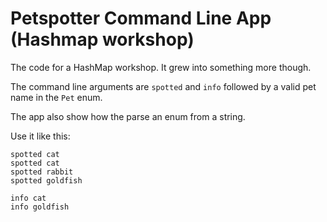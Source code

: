 # Petspotter Command Line App (Hashmap workshop)

The code for a HashMap workshop. It grew into something more though.

The command line arguments are `spotted` and `info` followed by a valid pet name in the `Pet`
 enum.

The app also show how the parse an enum from a string. 

Use it like this:

```
spotted cat
spotted cat
spotted rabbit
spotted goldfish

info cat
info goldfish

```

 